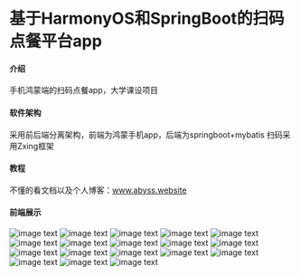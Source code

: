 # 基于HarmonyOS和SpringBoot的扫码点餐平台app

#### 介绍
手机鸿蒙端的扫码点餐app，大学课设项目

#### 软件架构
采用前后端分离架构，前端为鸿蒙手机app，后端为springboot+mybatis
扫码采用Zxing框架


#### 教程
不懂的看文档以及个人博客：www.abyss.website

#### 前端展示
![image text](https://gitee.com/abyss_Jim/order_system_app/tree/master/images/登录.jpg)
![image text](https://gitee.com/abyss_Jim/order_system_app/tree/master/images/注册.jpg)
![image text](https://gitee.com/abyss_Jim/order_system_app/tree/master/images/修改密码.jpg)
![image text](https://gitee.com/abyss_Jim/order_system_app/tree/master/images/首页.jpg)
![image text](https://gitee.com/abyss_Jim/order_system_app/tree/master/images/用户信息.jpg)
![image text](https://gitee.com/abyss_Jim/order_system_app/tree/master/images/改名.jpg)
![image text](https://gitee.com/abyss_Jim/order_system_app/tree/master/images/充值.jpg)
![image text](https://gitee.com/abyss_Jim/order_system_app/tree/master/images/登录.jpg)
![image text](https://gitee.com/abyss_Jim/order_system_app/tree/master/images/扫码.jpg)
![image text](https://gitee.com/abyss_Jim/order_system_app/tree/master/images/点餐.jpg)
![image text](https://gitee.com/abyss_Jim/order_system_app/tree/master/images/菜品信息.jpg)
![image text](https://gitee.com/abyss_Jim/order_system_app/tree/master/images/查询菜品.jpg)
![image text](https://gitee.com/abyss_Jim/order_system_app/tree/master/images/搜索菜品.jpg)
![image text](https://gitee.com/abyss_Jim/order_system_app/tree/master/images/已点菜品.jpg)
![image text](https://gitee.com/abyss_Jim/order_system_app/tree/master/images/订单信息.jpg)
![image text](https://gitee.com/abyss_Jim/order_system_app/tree/master/images/支付订单.jpg)
![image text](https://gitee.com/abyss_Jim/order_system_app/tree/master/images/预约餐桌.jpg)
![image text](https://gitee.com/abyss_Jim/order_system_app/tree/master/images/预约信息.jpg)
